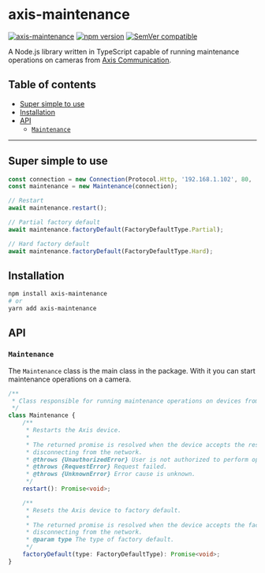 <!-- omit in toc -->
# axis-maintenance

[![axis-maintenance](https://github.com/FantasticFiasco/axis-js/actions/workflows/axis-maintenance.yml/badge.svg)](https://github.com/FantasticFiasco/axis-js/actions/workflows/axis-maintenance.yml)
[![npm version](https://img.shields.io/npm/v/axis-maintenance.svg)](https://www.npmjs.com/package/axis-maintenance)
[![SemVer compatible](https://img.shields.io/badge/%E2%9C%85-SemVer%20compatible-blue)](https://semver.org/)

A Node.js library written in TypeScript capable of running maintenance operations on cameras from [Axis Communication](http://www.axis.com).

<!-- omit in toc -->
## Table of contents

- [Super simple to use](#super-simple-to-use)
- [Installation](#installation)
- [API](#api)
  - [`Maintenance`](#maintenance)

---

## Super simple to use

```typescript
const connection = new Connection(Protocol.Http, '192.168.1.102', 80, 'root', '32naJzkJdZ!7*HK&Dz');
const maintenance = new Maintenance(connection);

// Restart
await maintenance.restart();

// Partial factory default
await maintenance.factoryDefault(FactoryDefaultType.Partial);

// Hard factory default
await maintenance.factoryDefault(FactoryDefaultType.Hard);
```

## Installation

```sh
npm install axis-maintenance
# or
yarn add axis-maintenance
```

## API

### `Maintenance`

The `Maintenance` class is the main class in the package. With it you can start maintenance operations on a camera.

```typescript
/**
 * Class responsible for running maintenance operations on devices from Axis Communication.
 */
class Maintenance {
    /**
     * Restarts the Axis device.
     *
     * The returned promise is resolved when the device accepts the restart request, before
     * disconnecting from the network.
     * @throws {UnauthorizedError} User is not authorized to perform operation.
     * @throws {RequestError} Request failed.
     * @throws {UnknownError} Error cause is unknown.
     */
    restart(): Promise<void>;

    /**
     * Resets the Axis device to factory default.
     *
     * The returned promise is resolved when the device accepts the factory default request, before
     * disconnecting from the network.
     * @param type The type of factory default.
     */
    factoryDefault(type: FactoryDefaultType): Promise<void>;
}
```
